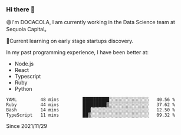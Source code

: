 ### Hi there 👋

<!--
**fengliu222/fengliu222** is a ✨ _special_ ✨ repository because its `README.md` (this file) appears on your GitHub profile.

Here are some ideas to get you started:

- 🔭 I’m currently working on ...
- 🌱 I’m currently learning ...
- 👯 I’m looking to collaborate on ...
- 🤔 I’m looking for help with ...
- 💬 Ask me about ...
- 📫 How to reach me: ...
- 😄 Pronouns: ...
- ⚡ Fun fact: ...
-->

😄I'm DOCACOLA, I am currently working in the Data Science team at Sequoia Capital。

🌱Current learning on early stage startups discovery.

In my past programming experience, I have been better at:
- Node.js
- React
- Typescript
- Ruby
- Python



<!--START_SECTION:waka-->

```text
YAML         48 mins         ██████████░░░░░░░░░░░░░░░   40.56 %
Ruby         44 mins         █████████▒░░░░░░░░░░░░░░░   37.62 %
Bash         14 mins         ███░░░░░░░░░░░░░░░░░░░░░░   12.50 %
TypeScript   11 mins         ██▒░░░░░░░░░░░░░░░░░░░░░░   09.32 %
```

<!--END_SECTION:waka-->
Since 2021/11/29

